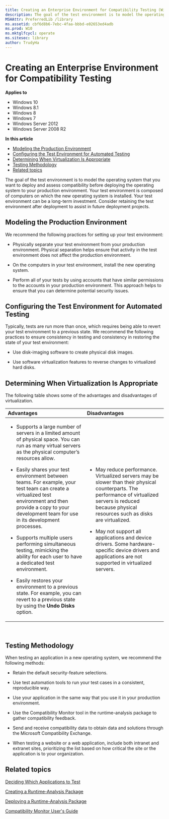 ```yaml
---
title: Creating an Enterprise Environment for Compatibility Testing (Windows 10)
description: The goal of the test environment is to model the operating system that you want to deploy and assess compatibility before deploying the operating system to your production environment.
MSHAttr: PreferredLib /library
ms.assetid: cbf6d8b6-7ebc-4faa-bbbd-e02653ed4adb
ms.prod: W10
ms.mktglfcycl: operate
ms.sitesec: library
author: TrudyHa
---
```


# Creating an Enterprise Environment for Compatibility Testing


**Applies to**

-   Windows 10
-   Windows 8.1
-   Windows 8
-   Windows 7
-   Windows Server 2012
-   Windows Server 2008 R2

**In this article**

-   [Modeling the Production Environment](#modeling-the-production-environment)
-   [Configuring the Test Environment for Automated Testing](#configuring-the-test-environment-for-automated-testing)
-   [Determining When Virtualization Is Appropriate](#determining-when-virtualization-is-appropriate)
-   [Testing Methodology](#testing-methodology)
-   [Related topics](#related-topics)

The goal of the test environment is to model the operating system that you want to deploy and assess compatibility before deploying the operating system to your production environment. Your test environment is composed of computers on which the new operating system is installed. Your test environment can be a long-term investment. Consider retaining the test environment after deployment to assist in future deployment projects.

## Modeling the Production Environment


We recommend the following practices for setting up your test environment:

-   Physically separate your test environment from your production environment. Physical separation helps ensure that activity in the test environment does not affect the production environment.

-   On the computers in your test environment, install the new operating system.

-   Perform all of your tests by using accounts that have similar permissions to the accounts in your production environment. This approach helps to ensure that you can determine potential security issues.

## Configuring the Test Environment for Automated Testing


Typically, tests are run more than once, which requires being able to revert your test environment to a previous state. We recommend the following practices to ensure consistency in testing and consistency in restoring the state of your test environment:

-   Use disk-imaging software to create physical disk images.

-   Use software virtualization features to reverse changes to virtualized hard disks.

## Determining When Virtualization Is Appropriate


The following table shows some of the advantages and disadvantages of virtualization.

<table>
<colgroup>
<col width="50%" />
<col width="50%" />
</colgroup>
<thead>
<tr class="header">
<th align="left">Advantages</th>
<th align="left">Disadvantages</th>
</tr>
</thead>
<tbody>
<tr class="odd">
<td align="left"><ul>
<li><p>Supports a large number of servers in a limited amount of physical space. You can run as many virtual servers as the physical computer’s resources allow.</p></li>
<li><p>Easily shares your test environment between teams. For example, your test team can create a virtualized test environment and then provide a copy to your development team for use in its development processes.</p></li>
<li><p>Supports multiple users performing simultaneous testing, mimicking the ability for each user to have a dedicated test environment.</p></li>
<li><p>Easily restores your environment to a previous state. For example, you can revert to a previous state by using the <strong>Undo Disks</strong> option.</p></li>
</ul></td>
<td align="left"><ul>
<li><p>May reduce performance. Virtualized servers may be slower than their physical counterparts. The performance of virtualized servers is reduced because physical resources such as disks are virtualized.</p></li>
<li><p>May not support all applications and device drivers. Some hardware-specific device drivers and applications are not supported in virtualized servers.</p></li>
</ul></td>
</tr>
</tbody>
</table>

 

## Testing Methodology


When testing an application in a new operating system, we recommend the following methods:

-   Retain the default security-feature selections.

-   Use test automation tools to run your test cases in a consistent, reproducible way.

-   Use your application in the same way that you use it in your production environment.

-   Use the Compatibility Monitor tool in the runtime-analysis package to gather compatibility feedback.

-   Send and receive compatibility data to obtain data and solutions through the Microsoft Compatibility Exchange.

-   When testing a website or a web application, include both intranet and extranet sites, prioritizing the list based on how critical the site or the application is to your organization.

## Related topics


[Deciding Which Applications to Test](deciding-which-applications-to-test.md)

[Creating a Runtime-Analysis Package](creating-a-runtime-analysis-package.md)

[Deploying a Runtime-Analysis Package](deploying-a-runtime-analysis-package.md)

[Compatibility Monitor User's Guide](compatibility-monitor-users-guide.md)

 

 





